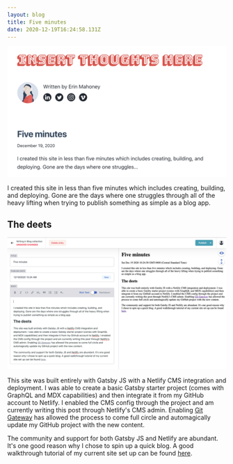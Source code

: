 ```yaml
---
layout: blog
title: Five minutes
date: 2020-12-19T16:24:58.131Z
---
```

<img src="/static/images/uploads/screen-shot-2020-12-19-at-1.18.48-pm.png" alt="Main website" width="600" />

I created this site in less than five minutes which includes creating, building, and deploying. Gone are the days where one struggles through all of the heavy lifting when trying to publish something as simple as a blog app.

## The deets

<img src="/images/uploads/screen-shot-2020-12-19-at-12.47.51-pm.png" alt="Netlify CMS Admin" width="600" />

This site was built entirely with Gatsby JS with a Netlify CMS integration and deployment. I was able to create a basic Gatsby starter project (comes with GraphQL and MDX capabilities) and then integrate it from my GitHub account to Netlify. I enabled the CMS config through the project and am currently writing this post through Netlify's CMS admin. Enabling [Git Gateway](https://docs.netlify.com/visitor-access/git-gateway/) has allowed the process to come full circle and automagically update my GitHub project with the new content.

The community and support for both Gatsby JS and Netlify are abundant. It's one good reason why I chose to spin up a quick blog. A good walkthrough tutorial of my current site set up can be found [here](https://www.freecodecamp.org/news/how-to-build-a-blog-with-gatsby-and-netlify-cms/).